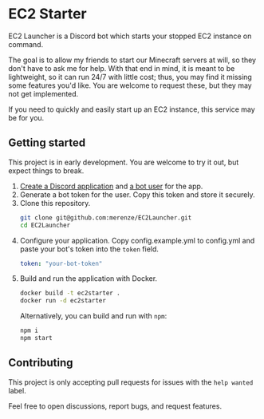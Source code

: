 # EC2 Starter

EC2 Launcher is a Discord bot which starts your stopped EC2 instance on command.

The goal is to allow my friends to start our Minecraft servers at will,
so they don't have to ask me for help.
With that end in mind, it is meant to be lightweight, so it can run 24/7 with little cost;
thus, you may find it missing some features you'd like.
You are welcome to request these, but they may not get implemented.

If you need to quickly and easily start up an EC2 instance, this service may be for you.

## Getting started

This project is in early development. You are welcome to try it out, but expect things to break.

1. [Create a Discord application](https://discord.com/developers/docs/getting-started#step-1-creating-an-app)
   and [a bot user](https://discord.com/developers/docs/getting-started#configuring-your-bot) for the app.
2. Generate a bot token for the user. Copy this token and store it securely.
3. Clone this repository.
   ```bash
   git clone git@github.com:merenze/EC2Launcher.git
   cd EC2Launcher
   ```
4. Configure your application. Copy config.example.yml to config.yml and paste your bot's token into the `token` field.
   ```yaml
   token: "your-bot-token"
   ```
5. Build and run the application with Docker.
   ```bash
   docker build -t ec2starter .
   docker run -d ec2starter
   ```
   Alternatively, you can build and run with `npm`:
   ```bash
   npm i
   npm start
   ```

## Contributing

This project is only accepting pull requests for issues with the `help wanted` label.

Feel free to open discussions, report bugs, and request features.
